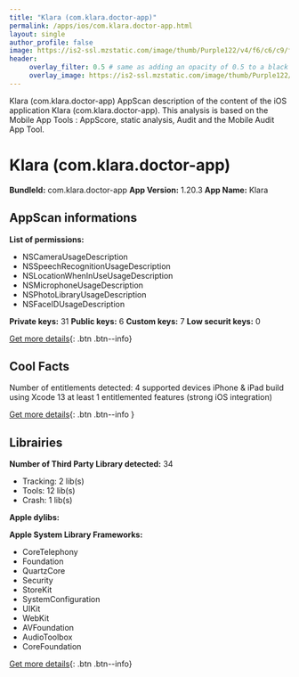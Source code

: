 ```yaml
---
title: "Klara (com.klara.doctor-app)"
permalink: /apps/ios/com.klara.doctor-app.html
layout: single
author_profile: false
image: https://is2-ssl.mzstatic.com/image/thumb/Purple122/v4/f6/c6/c9/f6c6c91d-86ee-30fe-4cd2-6577e0aedbdc/AppIcon-1x_U007emarketing-0-7-0-85-220.png/512x512bb.jpg
header: 
     overlay_filter: 0.5 # same as adding an opacity of 0.5 to a black background
     overlay_image: https://is2-ssl.mzstatic.com/image/thumb/Purple122/v4/f6/c6/c9/f6c6c91d-86ee-30fe-4cd2-6577e0aedbdc/AppIcon-1x_U007emarketing-0-7-0-85-220.png/512x512bb.jpg
---
```

Klara (com.klara.doctor-app) AppScan description of the content of the iOS application Klara (com.klara.doctor-app). This analysis is based on the Mobile App Tools : AppScore, static analysis, Audit and the Mobile Audit App Tool.

# Klara (com.klara.doctor-app)

**BundleId:** com.klara.doctor-app
**App Version:** 1.20.3
**App Name:** Klara


## AppScan informations 

**List of permissions:** 
- NSCameraUsageDescription
- NSSpeechRecognitionUsageDescription
- NSLocationWhenInUseUsageDescription
- NSMicrophoneUsageDescription
- NSPhotoLibraryUsageDescription
- NSFaceIDUsageDescription
  
  
**Private keys:** 31
**Public keys:** 6
**Custom keys:** 7
**Low securit keys:** 0
  
[Get more details](/pricing.html){: .btn .btn--info}

## Cool Facts

Number of entitlements detected: 4
supported devices iPhone & iPad
build using Xcode 13
at least 1 entitlemented features (strong iOS integration)
  
[Get more details](/pricing.html){: .btn .btn--info }

## Librairies 
**Number of Third Party Library detected:** 34
- Tracking: 2 lib(s)
- Tools: 12 lib(s)
- Crash: 1 lib(s)


**Apple dylibs:**


**Apple System Library Frameworks:**
- CoreTelephony
- Foundation
- QuartzCore
- Security
- StoreKit
- SystemConfiguration
- UIKit
- WebKit
- AVFoundation
- AudioToolbox
- CoreFoundation


  
[Get more details](/pricing.html){: .btn .btn--info}


